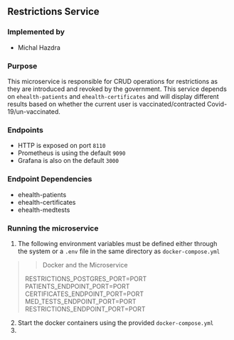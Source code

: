 ## Restrictions Service

### Implemented by
- Michal Hazdra

### Purpose
This microservice is responsible for CRUD operations for restrictions as they are introduced and revoked by the government.
This service depends on `ehealth-patients` and `ehealth-certificates` and will display different results based
on whether the current user is vaccinated/contracted Covid-19/un-vaccinated.

### Endpoints

- HTTP is exposed on port `8110`
- Prometheus is using the default `9090`
- Grafana is also on the default `3000`

### Endpoint Dependencies

- ehealth-patients
- ehealth-certificates
- ehealth-medtests

### Running the microservice

1. The following environment variables must be defined either through\
   the system or a `.env` file in the same directory as `docker-compose.yml`

>> Docker and the Microservice
> 
> RESTRICTIONS_POSTGRES_PORT=PORT\
> PATIENTS_ENDPOINT_PORT=PORT\
> CERTIFICATES_ENDPOINT_PORT=PORT\
> MED_TESTS_ENDPOINT_PORT=PORT\
> RESTRICTIONS_ENDPOINT_PORT=PORT


2. Start the docker containers using the provided `docker-compose.yml`
3. 
